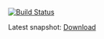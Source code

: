 [![Build Status](https://github.com/freemint/highwire/actions/workflows/build.yml/badge.svg?branch=master)](https://github.com/freemint/highwire/actions) 

Latest snapshot: [Download](https://tho-otto.de/snapshots/highwire/highwire-latest.tar.bz2)

